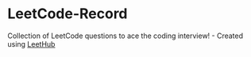 # LeetCode-Record
Collection of LeetCode questions to ace the coding interview! - Created using [LeetHub](https://github.com/QasimWani/LeetHub)
